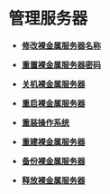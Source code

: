 # 管理服务器<a name="bms_01_0022"></a>

-   **[修改裸金属服务器名称](修改裸金属服务器名称.md)**  

-   **[重置裸金属服务器密码](重置裸金属服务器密码.md)**  

-   **[关机裸金属服务器](关机裸金属服务器.md)**  

-   **[重启裸金属服务器](重启裸金属服务器.md)**  

-   **[重装操作系统](重装操作系统.md)**  

-   **[重建裸金属服务器](重建裸金属服务器.md)**  

-   **[备份裸金属服务器](备份裸金属服务器.md)**  

-   **[释放裸金属服务器](释放裸金属服务器.md)**  


